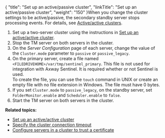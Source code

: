 {
    "title": "Set up an active/passive cluster",
    "linkTitle": "Set up an active/passive cluster",
    "weight": "150"
}When you change the cluster settings to be active/passive, the secondary standby server stops processing events. For details, see <a href="../../c_st_standardclustermodel/c_st_active-active_active-passive_clustering#Active/a" class="MCXref xref">Active/active clusters</a>.

1.  Set up a two-server cluster using the instructions in <a href="../t_st_setup_active-active_cluster#Standard_Clustering_3967700027_1029540" class="MCXref xref">Set up an active/active cluster</a>.
2.  Stop the TM server on both servers in the cluster.
3.  On the *Server Configuration* page of each server, change the value of the `Cluster.mode` parameter to `passive` or `passive_legacy`.
4.  On the primary server, create a file named `<FILEDRIVEHOME>/var/tmp/sentinel_primary`. This file is not used for integration with <span class="mc-variable axway_variables.Company_Name variable">Axway</span> Sentinel. It is required whether or not Sentinel is used.  
    To create the file, you can use the `touch` command in UNIX or create an empty file with no file extension in Windows. The file must have 0 bytes.
5.  If you set `Cluster.mode` to `passive_legacy`, on the standby server, set `FolderMonitor.enable` and `Scheduler.enable` to `false`.
6.  Start the TM server on both servers in the cluster.

**Related topics:**

-   <a href="../t_st_setup_active-active_cluster" class="MCXref xref">Set up an active/active cluster</a>
-   <a href="../t_st_specify_cluster_connection_timeout" class="MCXref xref">Specify the cluster connection timeout</a>
-   <a href="../t_st_configure_servers_cluste_trust_certificate" class="MCXref xref">Configure servers in a cluster to trust a certificate</a>
